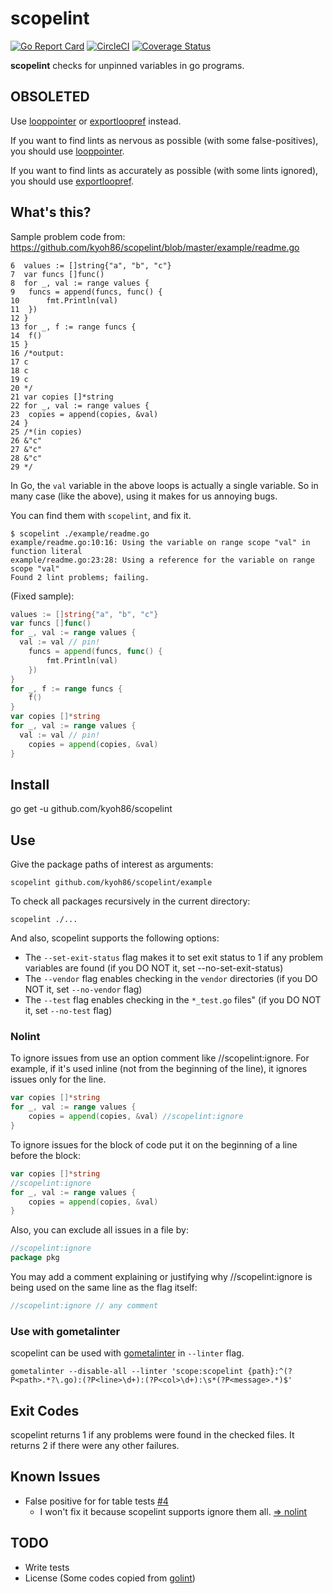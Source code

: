 # scopelint

[![Go Report Card](https://goreportcard.com/badge/github.com/kyoh86/scopelint)](https://goreportcard.com/report/github.com/kyoh86/scopelint)
[![CircleCI](https://img.shields.io/circleci/project/github/kyoh86/scopelint.svg)](https://circleci.com/gh/kyoh86/scopelint)
[![Coverage Status](https://img.shields.io/codecov/c/github/kyoh86/scopelint.svg)](https://codecov.io/gh/kyoh86/scopelint)

**scopelint** checks for unpinned variables in go programs.

## OBSOLETED

Use [looppointer](https://github.com/kyoh86/looppointer) or [exportloopref](https://github.com/kyoh86/exportloopref) instead.

If you want to find lints as nervous as possible (with some false-positives),
you should use [looppointer](https://github.com/kyoh86/looppointer).

If you want to find lints as accurately as possible (with some lints ignored),
you should use [exportloopref](https://github.com/kyoh86/exportloopref).

## What's this?

Sample problem code from: https://github.com/kyoh86/scopelint/blob/master/example/readme.go

```
6  values := []string{"a", "b", "c"}
7  var funcs []func()
8  for _, val := range values {
9  	funcs = append(funcs, func() {
10 		fmt.Println(val)
11 	})
12 }
13 for _, f := range funcs {
14 	f()
15 }
16 /*output:
17 c
18 c
19 c
20 */
21 var copies []*string
22 for _, val := range values {
23 	copies = append(copies, &val)
24 }
25 /*(in copies)
26 &"c"
27 &"c"
28 &"c"
29 */
```

In Go, the `val` variable in the above loops is actually a single variable.
So in many case (like the above), using it makes for us annoying bugs.

You can find them with `scopelint`, and fix it.

```
$ scopelint ./example/readme.go
example/readme.go:10:16: Using the variable on range scope "val" in function literal
example/readme.go:23:28: Using a reference for the variable on range scope "val"
Found 2 lint problems; failing.
```

(Fixed sample):

```go
values := []string{"a", "b", "c"}
var funcs []func()
for _, val := range values {
  val := val // pin!
	funcs = append(funcs, func() {
		fmt.Println(val)
	})
}
for _, f := range funcs {
	f()
}
var copies []*string
for _, val := range values {
  val := val // pin!
	copies = append(copies, &val)
}
```

## Install

go get -u github.com/kyoh86/scopelint

## Use

Give the package paths of interest as arguments:

```
scopelint github.com/kyoh86/scopelint/example
```

To check all packages recursively in the current directory:

```
scopelint ./...
```

And also, scopelint supports the following options:

* The `--set-exit-status` flag makes it to set exit status to 1 if any problem variables are found (if you DO NOT it, set --no-set-exit-status)
* The `--vendor` flag enables checking in the `vendor` directories (if you DO NOT it, set `--no-vendor` flag)
* The `--test` flag enables checking in the `*_test.go` files" (if you DO NOT it, set `--no-test` flag)

### Nolint

To ignore issues from use an option comment like //scopelint:ignore.
For example, if it's used inline (not from the beginning of the line), it ignores issues only for the line.

```go
var copies []*string
for _, val := range values {
	copies = append(copies, &val) //scopelint:ignore
}
```

To ignore issues for the block of code put it on the beginning of a line before the block:

```go
var copies []*string
//scopelint:ignore
for _, val := range values {
	copies = append(copies, &val)
}
```

Also, you can exclude all issues in a file by:

```go
//scopelint:ignore
package pkg
```

You may add a comment explaining or justifying why //scopelint:ignore is being used on the same line as the flag itself:

```go
//scopelint:ignore // any comment
```

### Use with gometalinter

scopelint can be used with [gometalinter](https://github.com/alecthomas/gometalinter) in `--linter` flag.

`gometalinter --disable-all --linter 'scope:scopelint {path}:^(?P<path>.*?\.go):(?P<line>\d+):(?P<col>\d+):\s*(?P<message>.*)$'`

## Exit Codes

scopelint returns 1 if any problems were found in the checked files.
It returns 2 if there were any other failures.

## Known Issues

- False positive for for table tests [#4](https://github.com/kyoh86/scopelint/issues/4)
    - I won't fix it because scopelint supports ignore them all. [=> nolint](#Nolint)

## TODO

- Write tests
- License (Some codes copied from [golint](https://github.com/golang/lint))
